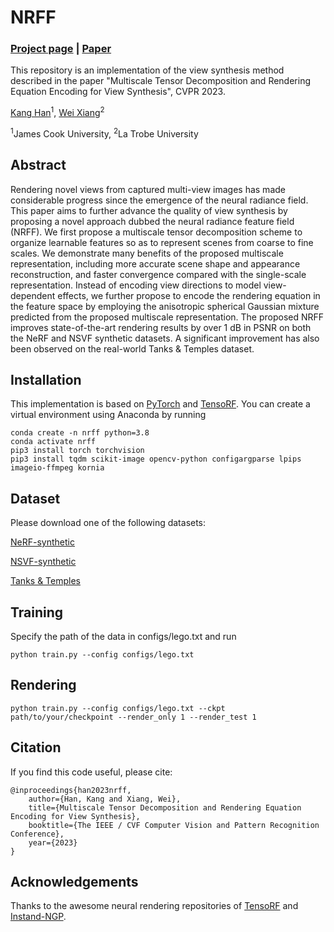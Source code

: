 # NRFF

### [Project page](https://imkanghan.github.io/projects/NRFF/main) | [Paper](https://arxiv.org/abs/2303.03808)

This repository is an implementation of the view synthesis method described in the paper "Multiscale Tensor Decomposition and Rendering Equation Encoding for View Synthesis", CVPR 2023.

[Kang Han](https://imkanghan.github.io/)<sup>1</sup>, [Wei Xiang](https://scholars.latrobe.edu.au/wxiang)<sup>2</sup>

<sup>1</sup>James Cook University, <sup>2</sup>La Trobe University

## Abstract
Rendering novel views from captured multi-view images has made considerable progress since the emergence of the neural radiance field. This paper aims to further advance the quality of view synthesis by proposing a novel approach dubbed the neural radiance feature field (NRFF). We first propose a multiscale tensor decomposition scheme to organize learnable features so as to represent scenes from coarse to fine scales. We demonstrate many benefits of the proposed multiscale representation, including more accurate scene shape and appearance reconstruction, and faster convergence compared with the single-scale representation. Instead of encoding view directions to model view-dependent effects, we further propose to encode the rendering equation in the feature space by employing the anisotropic spherical Gaussian mixture predicted from the proposed multiscale representation. The proposed NRFF improves state-of-the-art rendering results by over 1 dB in PSNR on both the NeRF and NSVF synthetic datasets. A significant improvement has also been observed on the real-world Tanks \& Temples dataset.

## Installation

This implementation is based on [PyTorch](https://pytorch.org/) and [TensoRF](https://github.com/apchenstu/TensoRF). You can create a virtual environment using Anaconda by running

```
conda create -n nrff python=3.8
conda activate nrff
pip3 install torch torchvision
pip3 install tqdm scikit-image opencv-python configargparse lpips imageio-ffmpeg kornia
```

## Dataset
Please download one of the following datasets:

[NeRF-synthetic](https://drive.google.com/drive/folders/128yBriW1IG_3NJ5Rp7APSTZsJqdJdfc1)

[NSVF-synthetic](https://dl.fbaipublicfiles.com/nsvf/dataset/Synthetic_NSVF.zip)

[Tanks & Temples](https://dl.fbaipublicfiles.com/nsvf/dataset/TanksAndTemple.zip)

## Training
Specify the path of the data in configs/lego.txt and run
```
python train.py --config configs/lego.txt
```

## Rendering
```
python train.py --config configs/lego.txt --ckpt path/to/your/checkpoint --render_only 1 --render_test 1 
```

## Citation
If you find this code useful, please cite:

    @inproceedings{han2023nrff,
        author={Han, Kang and Xiang, Wei},
        title={Multiscale Tensor Decomposition and Rendering Equation Encoding for View Synthesis},
        booktitle={The IEEE / CVF Computer Vision and Pattern Recognition Conference},
        year={2023}
    }

## Acknowledgements

Thanks to the awesome neural rendering repositories of [TensoRF](https://github.com/apchenstu/TensoRF) and [Instand-NGP](https://github.com/NVlabs/instant-ngp).